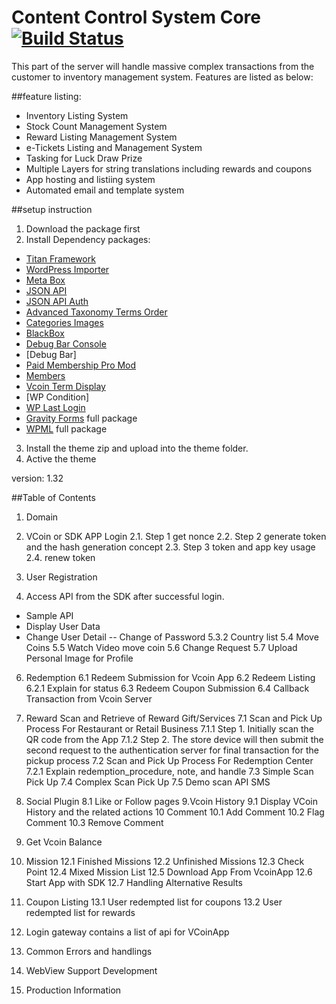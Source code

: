 Content Control System Core [![Build Status](https://travis-ci.org/jjhesk/v-server-content-bank.svg)](https://travis-ci.org/jjhesk/v-server-content-bank)
==============
This part of the server will handle massive complex transactions from the customer to inventory management system. 
Features are listed as below:

##feature listing:
 - Inventory Listing System
 - Stock Count Management System
 - Reward Listing Management System
 - e-Tickets Listing and Management System
 - Tasking for Luck Draw Prize
 - Multiple Layers for string translations including rewards and coupons
 - App hosting and listiing system
 - Automated email and template system

##setup instruction
1. Download the package first
2. Install Dependency packages:
 * [Titan Framework](https://github.com/gambitph/Titan-Framework)
 * [WordPress Importer](https://github.com/wp-plugins/wordpress-importer)
 * [Meta Box](https://github.com/rilwis/meta-box)
 * [JSON API](https://github.com/dphiffer/wp-json-api)
 * [JSON API Auth](https://github.com/jjhesk/json-api-auth-Wordpress)
 * [Advanced Taxonomy Terms Order](http://www.nsp-code.com/premium-plugins/wordpress-plugins/advanced-taxonomy-terms-order/)
 * [Categories Images](https://github.com/jjhesk/CateImages-Wordpress)
 * [BlackBox](https://github.com/daigo75/blackbox-debug-bar)
 * [Debug Bar Console](https://github.com/brandwaffle/wp-debug-bar)
 * [Debug Bar]
 * [Paid Membership Pro Mod](https://github.com/jjhesk/PaidMembershipsProMod)
 * [Members](https://github.com/justintadlock/members)
 * [Vcoin Term Display](https://github.com/jjhesk/CategoryHide-Wordpress)
 * [WP Condition]
 * [WP Last Login](https://github.com/crowdfavorite-mirrors/wp-wp-last-login)
 * [Gravity Forms](http://www.gravityforms.com/) full package
 * [WPML](http://wpml.org/zh-hans/) full package
3. Install the theme zip and upload into the theme folder.
4. Active the theme

version: 1.32


##Table of Contents
1. Domain
2. VCoin or SDK APP Login
  2.1. Step 1 get nonce
  2.2. Step 2 generate token and the hash generation concept
  2.3. Step 3 token and app key usage
  2.4. renew token
	
3. User Registration
5. Access API from the SDK after successful login. 
 - Sample API
 - Display User Data
 - Change User Detail
 -- Change of Password
5.3.2 Country list
5.4 Move Coins
5.5 Watch Video move coin
5.6 Change Request
5.7 Upload Personal Image for Profile
6. Redemption
	6.1 Redeem Submission for Vcoin App
	6.2 Redeem Listing
	6.2.1 Explain for status
	6.3 Redeem Coupon Submission
	6.4 Callback Transaction from Vcoin Server
7. Reward Scan and Retrieve of Reward Gift/Services
	7.1 Scan and Pick Up Process For Restaurant or Retail Business
		7.1.1 Step 1. Initially scan the QR code from the App 
		7.1.2 Step 2. The store device will then submit the second request to the authentication server for final transaction for the pickup process
	7.2 Scan and Pick Up Process For Redemption Center
		7.2.1 Explain redemption_procedure, note, and handle
	7.3 Simple Scan Pick Up
	7.4 Complex Scan Pick Up
	7.5 Demo scan API SMS
8. Social Plugin
	8.1 Like or Follow pages
9.Vcoin History
9.1 Display VCoin History and the related actions
10 Comment
10.1 Add Comment
10.2 Flag Comment
10.3 Remove Comment
11. Get Vcoin Balance
12. Mission
	12.1 Finished Missions
	12.2 Unfinished Missions
	12.3 Check Point
	12.4 Mixed Mission List
	12.5 Download App From VcoinApp
	12.6 Start App with SDK
	12.7 Handling Alternative Results
13. Coupon Listing
	13.1 User redempted list for coupons
	13.2 User redempted list for rewards

14. Login gateway contains a list of api for VCoinApp
15. Common Errors and handlings
16. WebView Support Development
17. Production Information


